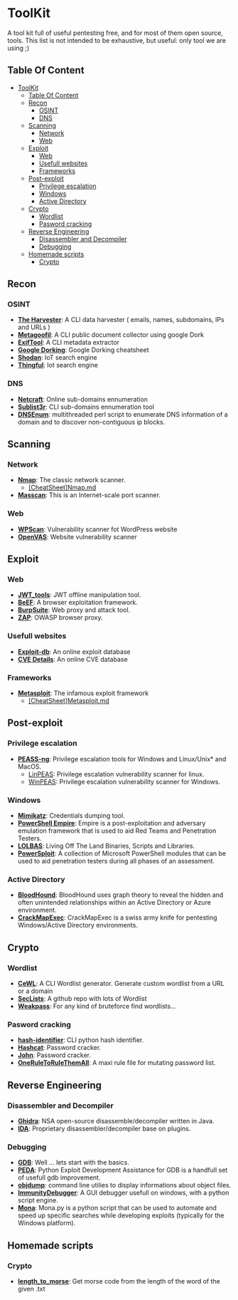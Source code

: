 # ToolKit

A tool kit full of useful pentesting free, and for most of them open source, tools.
This list is not intended to be exhaustive, but useful: only tool we are using ;)

## Table Of Content

- [ToolKit](#toolkit)
  - [Table Of Content](#table-of-content)
  - [Recon](#recon)
    - [OSINT](#osint)
    - [DNS](#dns)
  - [Scanning](#scanning)
    - [Network](#network)
    - [Web](#web)
  - [Exploit](#exploit)
    - [Web](#web-1)
    - [Usefull websites](#usefull-websites)
    - [Frameworks](#frameworks)
  - [Post-exploit](#post-exploit)
    - [Privilege escalation](#privilege-escalation)
    - [Windows](#windows)
    - [Active Directory](#active-directory)
  - [Crypto](#crypto)
    - [Wordlist](#wordlist)
    - [Pasword cracking](#pasword-cracking)
  - [Reverse Engineering](#reverse-engineering)
    - [Disassembler and Decompiler](#disassembler-and-decompiler)
    - [Debugging](#debugging)
  - [Homemade scripts](#homemade-scripts)
    - [Crypto](#crypto-1)

## Recon

### OSINT

- **[The Harvester](https://github.com/laramies/theHarvester)**: A CLI data harvester ( emails, names, subdomains, IPs and URLs )
- **[Metagoofil](https://github.com/opsdisk/metagoofil)**: A CLI public document collector using google Dork
- **[ExifTool](https://exiftool.org/)**: A CLI metadata extractor
- **[Google Dorking](https://github.com/hvovar39/ToolKit/blob/main/CheatSheet/%5Bcheetsheat%5DGoogle_dorking.md)**: Google Dorking cheatsheet
- **[Shodan](https://www.shodan.io/)**: IoT search engine
- **[Thingful](https://www.thingful.net/)**: Iot search engine

### DNS

- **[Netcraft](https://searchdns.netcraft.com/)**: Online sub-domains ennumeration
- **[Sublist3r](https://github.com/aboul3la/Sublist3r)**: CLI sub-domains ennumeration tool
- **[DNSEnum](https://github.com/SparrowOchon/dnsenum2)**: multithreaded perl script to enumerate DNS information of a domain and to discover non-contiguous ip blocks.

## Scanning

### Network

- **[Nmap](https://nmap.org/)**: The classic network scanner.
  - [[CheatSheet]Nmap.md](CheatSheet/[CheatSheet]Nmap.md)
- **[Masscan](https://github.com/robertdavidgraham/masscan)**: This is an Internet-scale port scanner.

### Web

- **[WPScan](https://github.com/wpscanteam/wpscan)**: Vulnerability scanner fot WordPress website
- **[OpenVAS](https://github.com/greenbone/openvas-scanner)**: Website vulnerability scanner

## Exploit

### Web

- **[JWT_tools](https://github.com/ticarpi/jwt_tool)**: JWT offline manipulation tool.
- **[BeEF](https://beefproject.com/)**: A browser exploitation framework.
- **[BurpSuite](https://portswigger.net/burp/communitydownload)**: Web proxy and attack tool.
- **[ZAP](https://www.zaproxy.org/)**: OWASP browser proxy.

### Usefull websites

- **[Exploit-db](https://www.exploit-db.com/)**: An online exploit database
- **[CVE Details](https://www.cvedetails.com/)**: An online CVE database

### Frameworks

- **[Metasploit](https://www.metasploit.com/)**: The infamous exploit framework
  - [[CheatSheet]Metasploit.md](CheatSheet/[CheatSheet]Meatsploit.md)

## Post-exploit

### Privilege escalation

- **[PEASS-ng](https://github.com/carlospolop/PEASS-ng)**: Privilege escalation tools for Windows and Linux/Unix* and MacOS.
  - [LinPEAS](https://github.com/carlospolop/PEASS-ng/tree/master/linPEAS): Privilege escalation vulnerability scanner for linux.
  - [WinPEAS](https://github.com/carlospolop/PEASS-ng/tree/master/winPEAS): Privilege escalation vulnerability scanner for Windows.

### Windows

- **[Mimikatz](https://github.com/gentilkiwi/mimikatz)**: Credentials dumping tool.
- **[PowerShell Empire](https://github.com/BC-SECURITY/Empire)**: Empire is a post-exploitation and adversary emulation framework that is used to aid Red Teams and Penetration Testers.
- **[LOLBAS](https://lolbas-project.github.io)**: Living Off The Land Binaries, Scripts and Libraries.
- **[PowerSploit](https://github.com/PowerShellMafia/PowerSploit)**: A collection of Microsoft PowerShell modules that can be used to aid penetration testers during all phases of an assessment.

### Active Directory

- **[BloodHound](https://github.com/BloodHoundAD/BloodHound)**: BloodHound uses graph theory to reveal the hidden and often unintended relationships within an Active Directory or Azure environment.
- **[CrackMapExec](https://github.com/Porchetta-Industries/CrackMapExec)**: CrackMapExec is a swiss army knife for pentesting Windows/Active Directory environments.

## Crypto

### Wordlist

- **[CeWL](https://github.com/digininja/CeWL)**: A CLI Wordlist generator. Generate custom wordlist from a URL or a domain
- **[SecLists](https://github.com/danielmiessler/SecLists)**: A github repo with lots of Wordlist
- **[Weakpass](https://weakpass.com/)**: For any kind of bruteforce find wordlists...

### Pasword cracking

- **[hash-identifier](https://github.com/blackploit/hash-identifier)**: CLI python hash identifier.
- **[Hashcat](https://hashcat.net/hashcat/)**: Password cracker.
- **[John](https://github.com/openwall/john)**: Password cracker.
- **[OneRuleToRuleThemAll](https://github.com/NotSoSecure/password_cracking_rules)**: A maxi rule file for mutating password list.

## Reverse Engineering

### Disassembler and Decompiler

- **[Ghidra](https://ghidra-sre.org/)**: NSA open-source disassemble/decompiler written in Java.
- **[IDA](https://www.hex-rays.com/ida-free/)**: Proprietary disassembler/decompiler base on plugins.

### Debugging

- **[GDB](https://www.sourceware.org/gdb/)**: Well ... lets start with the basics.
- **[PEDA](https://github.com/longld/peda)**: Python Exploit Development Assistance for GDB is a handfull set of usefull gdb improvement.
- **[objdump](https://linux.die.net/man/1/objdump)**: command line utilies to display informations about object files.
- **[ImmunityDebugger](https://www.immunityinc.com/products/debugger/)**: A GUI debugger usefull on windows, with a python script engine.
- **[Mona](https://github.com/corelan/mona)**: Mona.py is a python script that can be used to automate and speed up specific searches while developing exploits (typically for the Windows platform).

## Homemade scripts

### Crypto

- **[length_to_morse](https://github.com/hvovar39/ToolKit/blob/main/Crypto/length_to_morse.py)**: Get morse code from the length of the word of the given .txt
